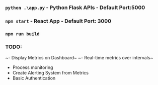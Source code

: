 ### `python .\app.py` - Python Flask APIs - Default Port:5000

### `npm start` - React App - Default Port: 3000

### `npm run build`

### TODO:

~- Display Metrics on Dashboard~
~- Real-time metrics over intervals~

- Process monitoring
- Create Alerting System from Metrics
- Basic Authentication
